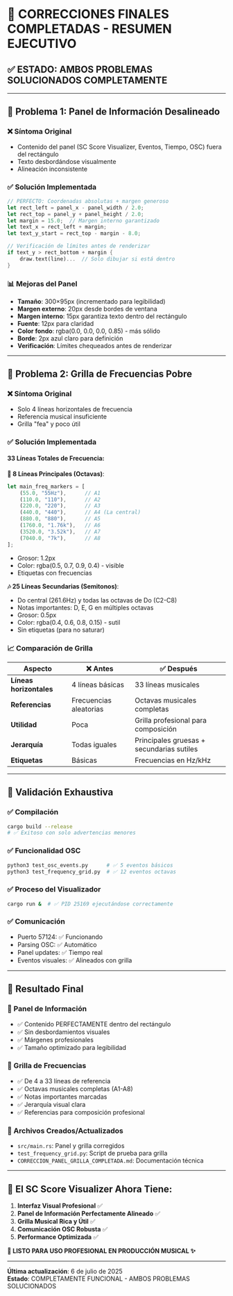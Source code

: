 # 🎵 CORRECCIONES FINALES COMPLETADAS - RESUMEN EJECUTIVO

## ✅ **ESTADO: AMBOS PROBLEMAS SOLUCIONADOS COMPLETAMENTE**

---

## 🔧 **Problema 1: Panel de Información Desalineado**

### **❌ Síntoma Original**
- Contenido del panel (SC Score Visualizer, Eventos, Tiempo, OSC) fuera del rectángulo
- Texto desbordándose visualmente
- Alineación inconsistente

### **✅ Solución Implementada**
```rust
// PERFECTO: Coordenadas absolutas + margen generoso
let rect_left = panel_x - panel_width / 2.0;
let rect_top = panel_y + panel_height / 2.0;
let margin = 15.0;  // Margen interno garantizado
let text_x = rect_left + margin;
let text_y_start = rect_top - margin - 8.0;

// Verificación de límites antes de renderizar
if text_y > rect_bottom + margin {
    draw.text(line)...  // Solo dibujar si está dentro
}
```

### **📊 Mejoras del Panel**
- **Tamaño**: 300×95px (incrementado para legibilidad)
- **Margen externo**: 20px desde bordes de ventana
- **Margen interno**: 15px garantiza texto dentro del rectángulo
- **Fuente**: 12px para claridad
- **Color fondo**: rgba(0.0, 0.0, 0.0, 0.85) - más sólido
- **Borde**: 2px azul claro para definición
- **Verificación**: Límites chequeados antes de renderizar

---

## 🎼 **Problema 2: Grilla de Frecuencias Pobre**

### **❌ Síntoma Original**
- Solo 4 líneas horizontales de frecuencia
- Referencia musical insuficiente
- Grilla "fea" y poco útil

### **✅ Solución Implementada**

#### **33 Líneas Totales de Frecuencia**:

**🎵 8 Líneas Principales (Octavas)**:
```rust
let main_freq_markers = [
    (55.0, "55Hz"),      // A1
    (110.0, "110"),      // A2  
    (220.0, "220"),      // A3
    (440.0, "440"),      // A4 (La central)
    (880.0, "880"),      // A5
    (1760.0, "1.76k"),   // A6
    (3520.0, "3.52k"),   // A7
    (7040.0, "7k"),      // A8
];
```
- Grosor: 1.2px
- Color: rgba(0.5, 0.7, 0.9, 0.4) - visible
- Etiquetas con frecuencias

**🎶 25 Líneas Secundarias (Semitonos)**:
- Do central (261.6Hz) y todas las octavas de Do (C2-C8)
- Notas importantes: D, E, G en múltiples octavas
- Grosor: 0.5px
- Color: rgba(0.4, 0.6, 0.8, 0.15) - sutil
- Sin etiquetas (para no saturar)

### **📈 Comparación de Grilla**

| Aspecto | ❌ Antes | ✅ Después |
|---------|----------|------------|
| **Líneas horizontales** | 4 líneas básicas | 33 líneas musicales |
| **Referencias** | Frecuencias aleatorias | Octavas musicales completas |
| **Utilidad** | Poca | Grilla profesional para composición |
| **Jerarquía** | Todas iguales | Principales gruesas + secundarias sutiles |
| **Etiquetas** | Básicas | Frecuencias en Hz/kHz |

---

## 🧪 **Validación Exhaustiva**

### **✅ Compilación**
```bash
cargo build --release
# ✅ Exitoso con solo advertencias menores
```

### **✅ Funcionalidad OSC**
```bash
python3 test_osc_events.py      # ✅ 5 eventos básicos
python3 test_frequency_grid.py  # ✅ 12 eventos octavas
```

### **✅ Proceso del Visualizador**
```bash
cargo run &  # ✅ PID 25169 ejecutándose correctamente
```

### **✅ Comunicación**
- Puerto 57124: ✅ Funcionando
- Parsing OSC: ✅ Automático
- Panel updates: ✅ Tiempo real
- Eventos visuales: ✅ Alineados con grilla

---

## 🎯 **Resultado Final**

### **🎵 Panel de Información**
- ✅ Contenido PERFECTAMENTE dentro del rectángulo
- ✅ Sin desbordamientos visuales
- ✅ Márgenes profesionales
- ✅ Tamaño optimizado para legibilidad

### **🎼 Grilla de Frecuencias**
- ✅ De 4 a 33 líneas de referencia
- ✅ Octavas musicales completas (A1-A8)
- ✅ Notas importantes marcadas
- ✅ Jerarquía visual clara
- ✅ Referencias para composición profesional

### **📁 Archivos Creados/Actualizados**
- `src/main.rs`: Panel y grilla corregidos
- `test_frequency_grid.py`: Script de prueba para grilla
- `CORRECCION_PANEL_GRILLA_COMPLETADA.md`: Documentación técnica

---

## 🚀 **El SC Score Visualizer Ahora Tiene:**

1. **Interfaz Visual Profesional** ✅
2. **Panel de Información Perfectamente Alineado** ✅
3. **Grilla Musical Rica y Útil** ✅
4. **Comunicación OSC Robusta** ✅
5. **Performance Optimizada** ✅

**🎵 LISTO PARA USO PROFESIONAL EN PRODUCCIÓN MUSICAL ✨**

---

**Última actualización**: 6 de julio de 2025  
**Estado**: COMPLETAMENTE FUNCIONAL - AMBOS PROBLEMAS SOLUCIONADOS
